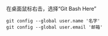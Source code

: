 在桌面鼠标右击，选择“Git Bash Here”
```
git config --global user.name '名字'
git config --global user.email '邮箱'
```

